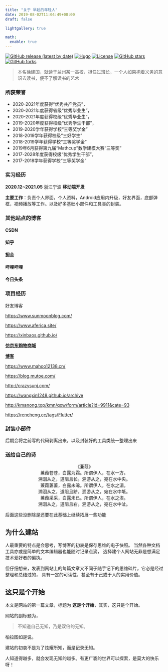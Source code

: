 ```yaml
---
title: "关于 早起的年轻人"
date: 2019-08-02T11:04:49+08:00
draft: false

lightgallery: true

math:
  enable: true
---
```


[![GitHub release (latest by date)](https://img.shields.io/github/v/release/dillonzq/LoveIt?style=flat-square)](https://github.com/dillonzq/LoveIt/releases)
[![Hugo](https://img.shields.io/badge/Hugo-%5E0.62.0-ff4088?style=flat-square&logo=hugo)](https://gohugo.io/)
[![License](https://img.shields.io/github/license/dillonzq/LoveIt?style=flat-square)](https://github.com/dillonzq/LoveIt/blob/master/LICENSE)
[![GitHub stars](https://img.shields.io/github/stars/ITmxs?style=social)](https://github.com/ITmxs)
[![GitHub forks](https://img.shields.io/github/forks/ITmxs/flutter_bloc_super?style=social)](https://github.com/ITmxs/flutter_bloc_super/fork)

> 本名徐建国，就读于兰州某一高校，担任过班长，一个人如果抱着义务的意识去读书，便不了解读书的艺术

### 所获荣誉

- 2020-2021年度获得“优秀共产党员”，
- 2020-2021年度获得省级“优秀毕业生”，
- 2020-2021年度获得校级“优秀毕业生”，
- 2019-2020年度获得校级“优秀学生干部”，
- 2019-2020学年获得学校“三等奖学金”
- 2018-2019学年获得校级“三好学生”
- 2018-2019学年获得学校“三等奖学金”
- 2019年6月获得第九届“Mathcup”数学建模大赛“三等奖”
- 2017-2028年度获得校级“优秀学生干部”，
- 2017-2018学年获得学校“三等奖学金”

### 实习经历

**2020.12~2021.05**    浙江宁波      **移动端开发**      

**主要工作**：负责个人界面，个人资料，Android应用内升级，好友界面，底部弹框，视频播放等工作。以及好多基础小部件和工具类的封装。

### 其他站点的博客

#### CSDN

#### 知乎

#### 掘金

#### 哔哩哔哩

#### 今日头条

### 项目经历

好友博客

https://www.sunmoonblog.com/

https://www.aferica.site/

https://xinbaos.github.io/

[ **仿京东购物商城**](https://github.com/ITmxs/flutter_lucklyshop)

**[博客](https://github.com/ITmxs/flutter_bloc_super)**

https://www.mahoo12138.cn/

https://blog.mutoe.com/

http://crazysunj.com/

https://wangxin1248.github.io/archive

http://kmanong.top/kmn/qxw/form/article?id=9911&cate=93

https://rencheng.cc/tags/Flutter/

### 封装小部件

后期会将之前写的代码剥离出来，以及封装好的工具类统一整理出来

### 送给自己的诗

<center>《蒹葭》</center>

<center>蒹葭苍苍，白露为霜。所谓伊人，在水一方。</center>

 <center>  溯洄从之，道阻且长。溯游从之，宛在水中央。</center>

 <center>蒹葭萋萋，白露未晞。所谓伊人，在水之湄。</center>

<center>溯洄从之，道阻且跻。溯游从之，宛在水中坻。</center>

<center>蒹葭采采，白露未已。所谓伊人，在水之涘。</center>

<center>溯洄从之，道阻且右。溯游从之，宛在水中沚。</center>



后面这些没删除是还要在此基础上继续拓展一些功能

## 为什么建站

人最重要的特点是会思考，写博客的初衷是保存思维的电子快照。 当然各种文档工具亦或是简单的文本编辑器也能随时记录点滴， 选择建个人网站无非是想满足技术爱好者的偏执。

但仔细想来，发表到网站上的每篇文章又不同于随手记下的思维碎片，它必是经过整理和总结过的， 具有一定的可读性，甚至有于己或于人的实用价值。

## 这只是个开始

本文是网站的第一篇文章，标题为 **这是个开始**，其实，这只是个开始。

网站的副标题为，

> 不知道自己无知，乃是双倍的无知。

柏拉图如是说。

建站的初衷不是为了炫耀所知，而是记录无知。

人知道得越多，就会发现无知的越多。有更广袤的世界可以探索，是莫大的快乐呀！


